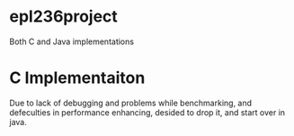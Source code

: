 # epl236project

Both C and Java implementations


# C Implementaiton
Due to lack of debugging and problems while benchmarking, and defeculties in performance enhancing, desided to drop it, and start over in java.





